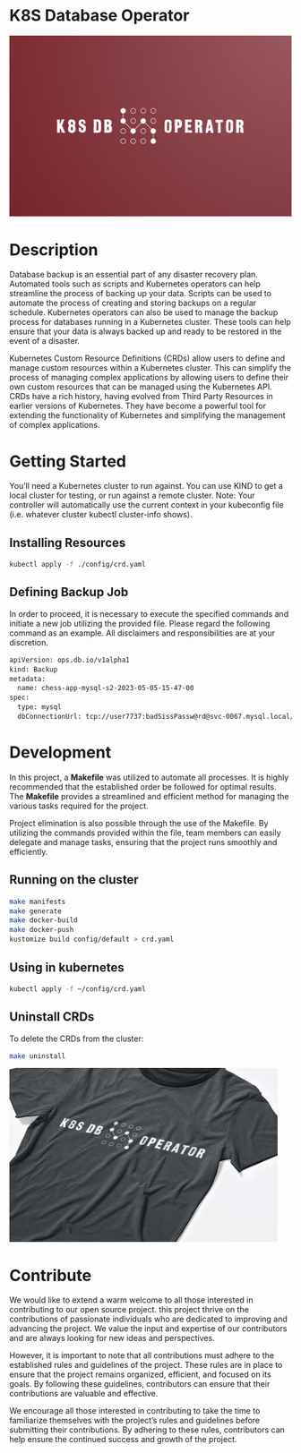 # K8S Database Operator

![](./docs/images/logo-color.png)

# Description

Database backup is an essential part of any disaster recovery plan. Automated tools such as scripts and Kubernetes operators can help streamline the process of backing up your data. Scripts can be used to automate the process of creating and storing backups on a regular schedule. Kubernetes operators can also be used to manage the backup process for databases running in a Kubernetes cluster. These tools can help ensure that your data is always backed up and ready to be restored in the event of a disaster.

Kubernetes Custom Resource Definitions (CRDs) allow users to define and manage custom resources within a Kubernetes cluster. This can simplify the process of managing complex applications by allowing users to define their own custom resources that can be managed using the Kubernetes API. CRDs have a rich history, having evolved from Third Party Resources in earlier versions of Kubernetes. They have become a powerful tool for extending the functionality of Kubernetes and simplifying the management of complex applications.

# Getting Started

You’ll need a Kubernetes cluster to run against. You can use KIND to get a local cluster for testing, or run against a remote cluster. Note: Your controller will automatically use the current context in your kubeconfig file (i.e. whatever cluster kubectl cluster-info shows).

## Installing Resources

```bash
kubectl apply -f ./config/crd.yaml
```

## Defining Backup Job

In order to proceed, it is necessary to execute the specified commands and initiate a new job utilizing the provided file. Please regard the following command as an example. All disclaimers and responsibilities are at your discretion.

```bash
apiVersion: ops.db.io/v1alpha1
kind: Backup
metadata:
  name: chess-app-mysql-s2-2023-05-05-15-47-00
spec:
  type: mysql
  dbConnectionUrl: tcp://user7737:badSissPassw@rd@svc-0067.mysql.local/sampledb
```

# Development

In this project, a **Makefile** was utilized to automate all processes. It is highly recommended that the established order be followed for optimal results. The **Makefile** provides a streamlined and efficient method for managing the various tasks required for the project.

Project elimination is also possible through the use of the Makefile. By utilizing the commands provided within the file, team members can easily delegate and manage tasks, ensuring that the project runs smoothly and efficiently.

## Running on the cluster

```bash
make manifests
make generate
make docker-build
make docker-push
kustomize build config/default > crd.yaml
```

## Using in kubernetes 

```bash
kubectl apply -f ~/config/crd.yaml
```

## Uninstall CRDs

To delete the CRDs from the cluster:

```bash
make uninstall
```

![](./docs/images/logo-shirt.png)

# Contribute

We would like to extend a warm welcome to all those interested in contributing to our open source project. this project thrive on the contributions of passionate individuals who are dedicated to improving and advancing the project. We value the input and expertise of our contributors and are always looking for new ideas and perspectives.

However, it is important to note that all contributions must adhere to the established rules and guidelines of the project. These rules are in place to ensure that the project remains organized, efficient, and focused on its goals. By following these guidelines, contributors can ensure that their contributions are valuable and effective.

We encourage all those interested in contributing to take the time to familiarize themselves with the project’s rules and guidelines before submitting their contributions. By adhering to these rules, contributors can help ensure the continued success and growth of the project.